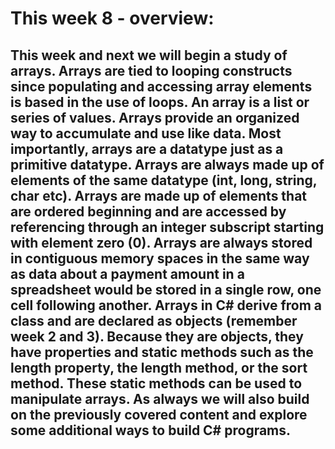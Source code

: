 # This week 8 - overview:

## This week and next we will begin a study of arrays. Arrays are tied to looping constructs since populating and accessing array elements is based in the use of loops. An array is a list or series of values. Arrays provide an organized way to accumulate and use like data. Most importantly, arrays are a datatype just as a primitive datatype. Arrays are always made up of elements of the same datatype (int, long, string, char etc).  Arrays are made up of elements that are ordered beginning and are accessed by referencing through an integer subscript starting with element zero (0). Arrays are always stored in contiguous memory spaces in the same way as data about a payment amount in a spreadsheet would be stored in a single row, one cell following another. Arrays in C# derive from a class and are declared as objects (remember week 2 and 3). Because they are objects, they have properties and static methods such as the length property, the length method, or the sort method. These static methods can be used to manipulate arrays. As always we will also build on the previously covered content and explore some additional ways to build C# programs. 


